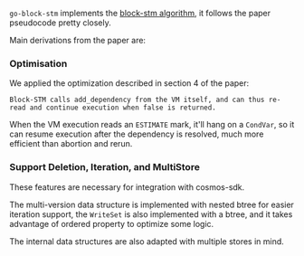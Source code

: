 `go-block-stm` implements the [block-stm algorithm](https://arxiv.org/abs/2203.06871), it follows the paper pseudocode pretty closely.

Main derivations from the paper are:

### Optimisation

We applied the optimization described in section 4 of the paper:

```
Block-STM calls add_dependency from the VM itself, and can thus re-read and continue execution when false is returned.
```

When the VM execution reads an `ESTIMATE` mark, it'll hang on a `CondVar`, so it can resume execution after the dependency is resolved,
much more efficient than abortion and rerun.

### Support Deletion, Iteration, and MultiStore

These features are necessary for integration with cosmos-sdk.

The multi-version data structure is implemented with nested btree for easier iteration support, 
the `WriteSet` is also implemented with a btree, and it takes advantage of ordered property to optimize some logic.

The internal data structures are also adapted with multiple stores in mind.
